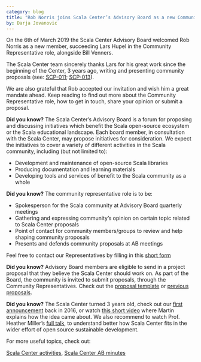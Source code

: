 ```yaml
---
category: blog
title: "Rob Norris joins Scala Center’s Advisory Board as a new Community Representative"
by: Darja Jovanovic 
---
```


On the 6th of March 2019 the Scala Center Advisory Board welcomed Rob Norris as a new member, succeeding Lars Hupel in the Community Representative role, alongside Bill Venners.

The Scala Center team sincerely thanks Lars for his great work since the beginning of the Center, 3 years ago, writing and presenting community proposals (see: [SCP-011](https://github.com/scalacenter/advisoryboard/blob/master/proposals/011-debugging-symbols.md); [SCP-013](https://github.com/scalacenter/advisoryboard/blob/master/proposals/013-sbt-migration.md)). 

We are also grateful that Rob accepted our invitation and wish him a great mandate ahead. Keep reading to find out more about the Community Representative role, how to get in touch, share your opinion or submit a proposal.


**Did you know?** The Scala Center’s Advisory Board is a forum for proposing and discussing initiatives which benefit the Scala open-source ecosystem or the Scala educational landscape. Each board member, in consultation with the Scala Center, may propose initiatives for consideration. 
We expect the initiatives to cover a variety of different activities in the Scala community, including (but not limited to): 
- Development and maintenance of open-source Scala libraries 
- Producing documentation and learning materials 
- Developing tools and services of benefit to the Scala community as a whole 

**Did you know?** The community representative role is to be:

- Spokesperson for the Scala community at Advisory Board quarterly meetings 
- Gathering and expressing community’s opinion on certain topic related to Scala Center proposals
- Point of contact for community members/groups to review and help shaping community proposals
- Presents and defends community proposals at AB meetings

Feel free to contact our Representatives by filling in this [short form](https://docs.google.com/forms/d/e/1FAIpQLScvdmnFYJnHzT0n8WyDsN9TEfTIaA76ZdINDEjx0D3pR7OPBg/viewform?usp=sf_link)

**Did you know?** Advisory Board members are eligible to send in a project proposal that they believe the Scala Center should work on. As part of the Board, the community is invited to submit proposals, through the Community Representatives. Check out the [proposal template](https://github.com/scalacenter/advisoryboard/blob/master/templates/proposal.md) or [previous proposals](https://github.com/scalacenter/advisoryboard/tree/master/proposals).

**Did you know?** The Scala Center turned 3 years old, check out our [first announcement](https://www.scala-lang.org/blog/2016/03/14/announcing-the-scala-center.html) back in 2016, or watch [this short video](https://www.youtube.com/watch?v=RO8kDSJb-Gs) where Martin explains how the idea came about. We also recommend to watch Prof. Heather Miller’s [full talk](https://www.youtube.com/watch?v=KeEAXpLp6Dc), to understand better how Scala Center fits in the wider effort of open source sustainable development.


For more useful topics, check out: 

[Scala Center activities](https://scala.epfl.ch/projects.html), [Scala Center AB minutes](https://scala.epfl.ch/minutes/2018/12/05/december-5-2018.html)
